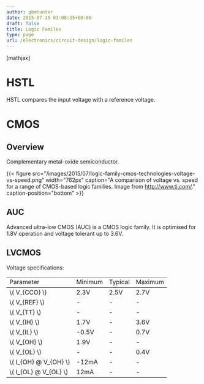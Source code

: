 ```yaml
---
author: gbmhunter
date: 2015-07-15 03:08:35+00:00
draft: false
title: Logic Familes
type: page
url: /electronics/circuit-design/logic-familes
---
```


[mathjax]

# HSTL

HSTL compares the input voltage with a reference voltage.

# CMOS

## Overview

Complementary metal-oxide semiconductor.

{{< figure src="/images/2015/07/logic-family-cmos-technologies-voltage-vs-speed.png" width="762px" caption="A comparison of voltage vs. speed for a range of CMOS-based logic families. Image from http://www.ti.com/." caption-position="bottom" >}}

## AUC

Advanced ultra-low CMOS (AUC) is a CMOS logic family. It is optimised for 1.8V operation and voltage tolerant up to 3.6V.

## LVCMOS

Voltage specifications:

<table ><tr >
<td >Parameter
</td>
<td >Minimum
</td>
<td >Typical
</td>
<td >Maximum
</td></tr><tbody ><tr >
<td >\( V_{CCO} \)
</td>
<td >2.3V
</td>
<td >2.5V
</td>
<td >2.7V
</td></tr><tr >
<td >\( V_{REF} \)
</td>
<td >-
</td>
<td >-
</td>
<td >-
</td></tr><tr >
<td >\( V_{TT} \)
</td>
<td >-
</td>
<td >-
</td>
<td >-
</td></tr><tr >
<td >\( V_{IH} \)
</td>
<td >1.7V
</td>
<td >-
</td>
<td >3.6V
</td></tr><tr >
<td >\( V_{IL} \)
</td>
<td >-0.5V
</td>
<td >-
</td>
<td >0.7V
</td></tr><tr >
<td >\( V_{OH} \)
</td>
<td >1.9V
</td>
<td >-
</td>
<td >-
</td></tr><tr >
<td >\( V_{OL} \)
</td>
<td >-
</td>
<td >-
</td>
<td >0.4V
</td></tr><tr >
<td >\( I_{OH} @ V_{OH} \)
</td>
<td >-12mA
</td>
<td >-
</td>
<td >-
</td></tr><tr >
<td >\( I_{OL} @ V_{OL} \)
</td>
<td >12mA
</td>
<td >-
</td>
<td >-
</td></tr></tbody></table>
